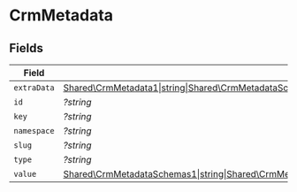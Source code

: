 # CrmMetadata


## Fields

| Field                                                                                                                                                                                                                                              | Type                                                                                                                                                                                                                                               | Required                                                                                                                                                                                                                                           | Description                                                                                                                                                                                                                                        |
| -------------------------------------------------------------------------------------------------------------------------------------------------------------------------------------------------------------------------------------------------- | -------------------------------------------------------------------------------------------------------------------------------------------------------------------------------------------------------------------------------------------------- | -------------------------------------------------------------------------------------------------------------------------------------------------------------------------------------------------------------------------------------------------- | -------------------------------------------------------------------------------------------------------------------------------------------------------------------------------------------------------------------------------------------------- |
| `extraData`                                                                                                                                                                                                                                        | [Shared\CrmMetadata1\|string\|Shared\CrmMetadataSchemasExtraData22\|float\|Shared\CrmMetadataSchemasExtraData32\|bool\|Shared\CrmMetadataSchemasExtraData2\|array\|Shared\CrmMetadataSchemasExtraData52\|null](../../Models/Shared/CrmMetadataExtraData.md) | :heavy_minus_sign:                                                                                                                                                                                                                                 | N/A                                                                                                                                                                                                                                                |
| `id`                                                                                                                                                                                                                                               | *?string*                                                                                                                                                                                                                                          | :heavy_minus_sign:                                                                                                                                                                                                                                 | N/A                                                                                                                                                                                                                                                |
| `key`                                                                                                                                                                                                                                              | *?string*                                                                                                                                                                                                                                          | :heavy_minus_sign:                                                                                                                                                                                                                                 | N/A                                                                                                                                                                                                                                                |
| `namespace`                                                                                                                                                                                                                                        | *?string*                                                                                                                                                                                                                                          | :heavy_minus_sign:                                                                                                                                                                                                                                 | N/A                                                                                                                                                                                                                                                |
| `slug`                                                                                                                                                                                                                                             | *?string*                                                                                                                                                                                                                                          | :heavy_minus_sign:                                                                                                                                                                                                                                 | N/A                                                                                                                                                                                                                                                |
| `type`                                                                                                                                                                                                                                             | *?string*                                                                                                                                                                                                                                          | :heavy_minus_sign:                                                                                                                                                                                                                                 | N/A                                                                                                                                                                                                                                                |
| `value`                                                                                                                                                                                                                                            | [Shared\CrmMetadataSchemas1\|string\|Shared\CrmMetadataSchemasValue2\|float\|Shared\CrmMetadataSchemasValue32\|bool\|Shared\CrmMetadataSchemasValue42\|array\|Shared\CrmMetadataSchemasValue52\|null](../../Models/Shared/CrmMetadataValue.md)     | :heavy_minus_sign:                                                                                                                                                                                                                                 | N/A                                                                                                                                                                                                                                                |